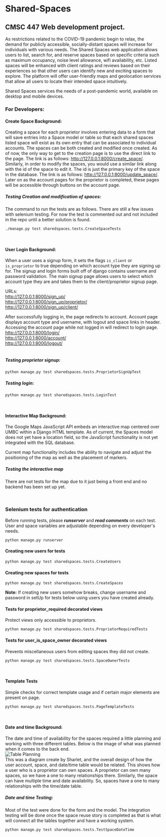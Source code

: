 # Shared-Spaces
## CMSC 447 Web development project.

As restrictions related to the COVID-19 pandemic begin to relax, the demand for publicly accessible,
socially-distant spaces will increase for individuals with various needs. The Shared Spaces web
application allows users to list, search for, and reserve spaces based on specific criteria such as
maximum occupancy, noise level allowance, wifi availability, etc. Listed spaces will be enhanced with
client ratings and reviews based on their experiences so that other users can identify new and exciting
spaces to explore. The platform will offer user-friendly maps and geolocation services that allow all
users to locate their intended space intuitively.

Shared Spaces services the needs of a post-pandemic world, available on desktop and mobile devices.

### **For Developers**:

#### Create Space Background:

Creating a space for each proprietor involves entering data to a form that will save entries into a Space
model or table so that each shared spaces listed space will exist as its own entry that can be associated to individual
accounts. The spaces can be both created and modified once created. As of now, the only way to get to the creation page
is to use the direct link to the page. The link is as follows: http://127.0.0.1:8000/create_space/. Similarly, in order
to modify the spaces, you would use a similar link along with the id of the space to edit it. The id is just the primary
key of the space in the database. The link is as follows: http://127.0.0.1:8000/update_space/<id>. Later on as the
account pages for the proprietor is completed, these pages will be accessible through buttons on the account page.

##### Testing Creation and modification of spaces:
The command to run the tests are as follows. There are still a few issues with selenium testing. For now the test is
commented out and not included in the repo until a better solution is found.
```
./manage.py test sharedspaces.tests.CreateSpaceTests
```

<br>

#### User Login Background:
When a user uses a signup form, it sets the flags ```is_client``` or ```is_proprietor```
to true depending on which account type they are signing up for. The signup and login forms built off of django contains 
username and password validation. The main signup page allows users to select which account type
they are and takes them to the client/proprietor signup page.

URLs:
<br>
http://127.0.0.1:8000/sign_up/ <br>
http://127.0.0.1:8000/sign_up/proprietor/ <br>
http://127.0.0.1:8000/sign_up/client/ <br>

After successfully logging in, the page redirects to account. Account page displays account type
and username, with logout and space links in header. Accessing the account page while not logged in will redirect to login page.
<br>
http://127.0.0.1:8000/login/ <br>
http://127.0.0.1:8000/account/ <br>
http://127.0.0.1:8000/logout/  <br>
<br>

##### Testing proprietor signup:
```
python manage.py test sharedspaces.tests.ProprietorSignUpTest
```
##### Testing login:
```
python manage.py test sharedspaces.tests.LoginTest
```
<br>


#### Interactive Map Background:
The Google Maps JavaScript API embeds an interactive map centered over UMBC within a
Django HTML template. As of current, the Spaces model does not yet have a location
field, so the JavaScript functionality is not yet integrated with the SQL database.

Current map functionality includes the ability to navigate and adjust the positioning
of the map as well as the placement of markers.

##### Testing the interactive map
There are not tests for the map due to it just being a front end and no backend has been set up yet.

<br>

### Selenium tests for authentication
Before running tests, please _**runserver**_ and _**read comments**_
on each test. User and space variables are adjustable depending on every developer's needs.

```
python manage.py runserver
```

#### Creating new users for tests
```
python manage.py test sharedspaces.tests.CreateUsers
```
#### Creating new spaces for tests
```
python manage.py test sharedspaces.tests.CreateSpaces
```
**Note:** If creating new users somehow breaks, change username and password in
setUp for tests below using users you have created already. 

#### Tests for proprietor_required decorated views
Protect views only accessible to proprietors.
```
python manage.py test sharedspaces.tests.ProprietorRequiredTests
```
#### Tests for user_is_space_owner decorated views
Prevents miscellaneous users from editing spaces they did not create.
```
python manage.py test sharedspaces.tests.SpaceOwnerTests
```
<br>

#### Template Tests
Simple checks for correct template usage and if certain major elements are present on page.
```
python manage.py test sharedspaces.tests.PageTemplateTests
```
<br>

#### Date and time Background:
The date and time of availability for the spaces required a little planning and working with three different tables.
Below is the image of what was planned when it comes to the back end. <br>
![Table Planning](https://cdn.discordapp.com/attachments/808745673280323644/832413159347847228/unknown.png) <br>
This was a diagram create by Sharlet, and the overall design of how the user account, space, and date/time table would be 
related. This shows how a user who is a proprietor can own spaces. A proprietor can own many spaces, so we have a one to
many relationships there. Similarly, the space can have multiple time and date availability. So, spaces have a one to 
many relationships with the time/date table. 

##### Date and time Testing:
Most of the test were done for the form and the model. The integration testing will be done once the space reuse story
is completed as that is what will connect all the tables together and have a working system.
```
python manage.py test sharedspaces.tests.TestSpaceDateTime
```
